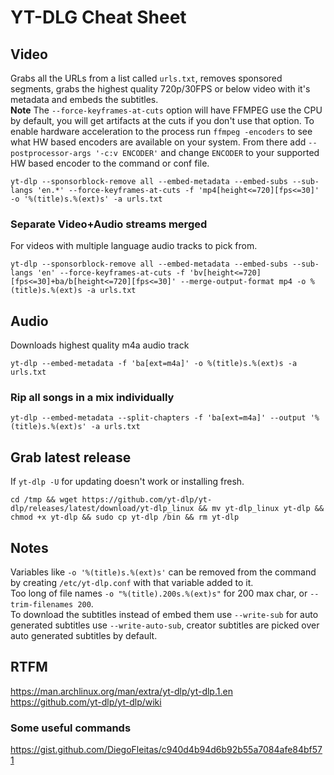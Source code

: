# YT-DLG Cheat Sheet

## Video
Grabs all the URLs from a list called `urls.txt`, removes sponsored segments, grabs the highest quality 720p/30FPS or below video with it's metadata and embeds the subtitles.  
**Note** The `--force-keyframes-at-cuts` option will have FFMPEG use the CPU by default, you will get artifacts at the cuts if you don't use that option. To enable hardware acceleration to the process run `ffmpeg -encoders` to see what HW based encoders are available on your system. From there add `--postprocessor-args '-c:v ENCODER'` and change `ENCODER` to your supported HW based encoder to the command or conf file.
```
yt-dlp --sponsorblock-remove all --embed-metadata --embed-subs --sub-langs 'en.*' --force-keyframes-at-cuts -f 'mp4[height<=720][fps<=30]' -o '%(title)s.%(ext)s' -a urls.txt
```
### Separate Video+Audio streams merged
For videos with multiple language audio tracks to pick from.
```
yt-dlp --sponsorblock-remove all --embed-metadata --embed-subs --sub-langs 'en' --force-keyframes-at-cuts -f 'bv[height<=720][fps<=30]+ba/b[height<=720][fps<=30]' --merge-output-format mp4 -o %(title)s.%(ext)s -a urls.txt
```
## Audio
Downloads highest quality m4a audio track
```
yt-dlp --embed-metadata -f 'ba[ext=m4a]' -o %(title)s.%(ext)s -a urls.txt
```
### Rip all songs in a mix individually  
```
yt-dlp --embed-metadata --split-chapters -f 'ba[ext=m4a]' --output '%(title)s.%(ext)s' -a urls.txt
```
## Grab latest release
If `yt-dlp -U` for updating doesn't work or installing fresh.
```
cd /tmp && wget https://github.com/yt-dlp/yt-dlp/releases/latest/download/yt-dlp_linux && mv yt-dlp_linux yt-dlp && chmod +x yt-dlp && sudo cp yt-dlp /bin && rm yt-dlp
```
## Notes
Variables like `-o '%(title)s.%(ext)s'` can be removed from the command by creating `/etc/yt-dlp.conf` with that variable added to it.  
Too long of file names `-o "%(title).200s.%(ext)s"` for 200 max char, or `--trim-filenames 200`.  
To download the subtitles instead of embed them use `--write-sub` for auto generated subtitles use `--write-auto-sub`, creator subtitles are picked over auto generated subtitles by default.

## RTFM  
https://man.archlinux.org/man/extra/yt-dlp/yt-dlp.1.en  
https://github.com/yt-dlp/yt-dlp/wiki

### Some useful commands  
https://gist.github.com/DiegoFleitas/c940d4b94d6b92b55a7084afe84bf571
